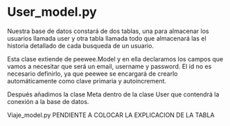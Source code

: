 
# User_model.py

Nuestra base de datos constará de dos tablas, una para almacenar los 
usuarios llamada user y otra tabla llamada todo que almacenará las el
historia detallado de cada busqueda de un usuario.

Esta clase extiende de peewee.Model y en ella declaramos los campos que 
vamos a necesitar que será un email, username y password. El id no es 
necesario definirlo, ya que peewee se encargará de crearlo automáticamente 
como clave primaria y autoincrement.

Después añadimos la clase Meta dentro de la clase User que contendrá la 
conexión a la base de datos.

Viaje_model.py PENDIENTE A COLOCAR LA EXPLICACION DE LA TABLA 